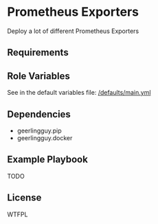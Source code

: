 Prometheus Exporters
=========

Deploy a lot of different Prometheus Exporters

Requirements
------------

Role Variables
--------------

See in the default variables file: [/defaults/main.yml](/defaults/main.yml)

Dependencies
------------

- geerlingguy.pip
- geerlingguy.docker

Example Playbook
----------------

TODO

License
-------

WTFPL
